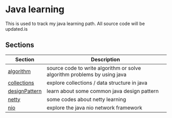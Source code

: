 # Java learning

This is used to track my java learning path. All source code will be updated.is

## Sections

| Section |  Description  |
|---|---|
| [algorithm](src/main/java/Algorithm)  | source code to write algorithm or solve algorithm problems by using java |
| [collections](src/main/java/collection)  | explore collections / data structure in java |
| [designPattern](src/main/java/designPattern)  | learn about some common java design pattern |
| [netty](src/main/java/netty) | some codes about netty learning |
| [nio](src/main/java/nio)  | explore the java nio network framework |